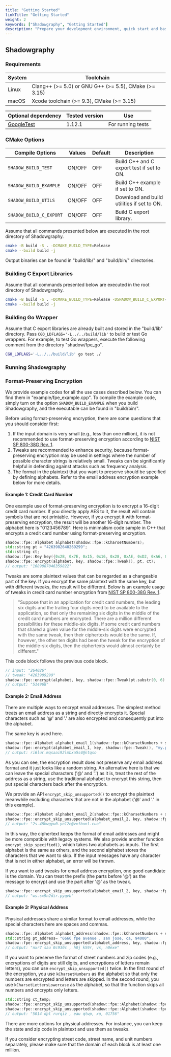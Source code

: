 ```yaml
---
title: "Getting Started"
linkTitle: "Getting Started"
weight: 2
keywords: ["Shadowgraphy", "Getting Started"]
description: "Prepare your development environment, quick start and basic tutorials of Shadowgraphy."
---
```


## Shadowgraphy

### Requirements

| System | Toolchain                                             |
|--------|-------------------------------------------------------|
| Linux  | Clang++ (>= 5.0) or GNU G++ (>= 5.5), CMake (>= 3.15) |
| macOS  | Xcode toolchain (>= 9.3), CMake (>= 3.15)             |

| Optional dependency                                | Tested version | Use               |
|----------------------------------------------------|----------------|-------------------|
| [GoogleTest](https://github.com/google/googletest) | 1.12.1         | For running tests |


### CMake Options

| Compile Options         | Values | Default | Description                                |
|-------------------------|--------|---------|--------------------------------------------|
| `SHADOW_BUILD_TEST`     | ON/OFF | OFF     | Build C++ and C export test if set to ON.  |
| `SHADOW_BUILD_EXAMPLE`  | ON/OFF | OFF     | Build C++ example if set to ON.            |
| `SHADOW_BUILD_UTILS`    | ON/OFF | OFF     | Download and build utilities if set to ON. |
| `SHADOW_BUILD_C_EXPORT` | ON/OFF | OFF      | Build C export library.                    |

Assume that all commands presented below are executed in the root directory of Shadowgraphy.

```bash
cmake -B build -S . -DCMAKE_BUILD_TYPE=Release
cmake --build build -j
```

Output binaries can be found in "build/lib/" and "build/bin/" directories.

### Building C Export Libraries

Assume that all commands presented below are executed in the root directory of Shadowgraphy.

```bash
cmake -B build -S . -DCMAKE_BUILD_TYPE=Release -DSHADOW_BUILD_C_EXPORT=ON
cmake --build build -j
```

### Building Go Wrapper

Assume that C export libraries are already built and stored in the "build/lib" directory.
Pass `CGO_LDFLAGS='-L../../build/lib'` to build or test Go wrappers.
For example, to test Go wrappers, execute the following comment from the directory "shadow/fpe_go".

```bash
CGO_LDFLAGS='-L../../build/lib' go test ./
```

### Running Shadowgraphy

### Format-Preserving Encryption

We provide example codes for all the use cases described below.
You can find them in "example/fpe_example.cpp".
To compile the example code, simply turn on the option `SHADOW_BUILD_EXAMPLE` when you build Shadowgraphy, and the executable can be found in "build/bin/".

Before using format-preserving encryption, there are some questions that you should consider first:

1. If the input domain is very small (e.g., less than one million), it is not recommended to use format-preserving encryption according to [NIST SP 800-38G Rev. 1](https://csrc.nist.gov/pubs/sp/800/38/g/r1/ipd).
2. Tweaks are recommended to enhance security, because format-preserving encryption may be used in settings where the number of possible character strings is relatively small.
Tweaks can be significantly helpful in defending against attacks such as frequency analysis.
3. The format in the plaintext that you want to preserve should be specified by defining alphabets.
Refer to the email address encryption example below for more details.

#### Example 1: Credit Card Number

One example use of format-preserving encryption is to encrypt a 16-digit credit card number.
If you directly apply AES to it, the result will contain symbols that are not printable.
However, if you encrypt it with format-preserving encryption, the result will be another 16-digit number.
The alphabet here is "0123456789".
Here is minimalism code sample in C++ that encrypts a credit card number using format-preserving encryption.

```c++
shadow::fpe::Alphabet alphabet(shadow::fpe::kCharsetNumbers);
std::string pt = "4263982640269299";
std::string ct;
shadow::fpe::Key key({0x2B, 0x7E, 0x15, 0x16, 0x28, 0xAE, 0xD2, 0xA6, 0xAB, 0xF7, 0x15, 0x88, 0x09, 0xCF, 0x4F, 0x3C});
shadow::fpe::encrypt(alphabet, key, shadow::fpe::Tweak(), pt, ct);
// output: "1689887046359822"
```

Tweaks are some plaintext values that can be regarded as a changeable part of the key.
If you encrypt the same plaintext with the same key, but with different tweaks, the result will be different.
Below is an example usage of tweaks in credit card number encryption from [NIST SP 800-38G Rev. 1](https://csrc.nist.gov/pubs/sp/800/38/g/r1/ipd).

> "Suppose that in an application for credit card numbers, the leading six digits and the trailing four digits need to be available to the application, so that only the remaining six digits in the middle of the credit card numbers are encrypted.
There are a million different possibilities for these middle-six digits.
If some credit card numbers that shared a given value for the middle-six digits were encrypted with the same tweak, then their ciphertexts would be the same.
If, however, the other ten digits had been the tweak for the encryption of the middle-six digits, then the ciphertexts would almost certainly be different."

This code block follows the previous code block.

```c++
// input: "264026"
// tweak: "4263989299"
shadow::fpe::encrypt(alphabet, key, shadow::fpe::Tweak(pt.substr(0, 6) + pt.substr(12, 4)), pt.substr(6, 6), ct);
// output: "514968"
```

#### Example 2: Email Address

There are multiple ways to encrypt email addresses.
The simplest method treats an email address as a string and directly encrypts it.
Special characters such as '@' and '.' are also encrypted and consequently put into the alphabet.

The same key is used here.

```c++
shadow::fpe::Alphabet alphabet_email_1(shadow::fpe::kCharsetNumbers + shadow::fpe::kCharsetLettersLowercase + "@.");
shadow::fpe::encrypt(alphabet_email_1, key, shadow::fpe::Tweak(), "my.personal.email@hotmail.com", ct);
// output: ri6lur.mqsaai92lmbxa5s4@ntqso
```

As you can see, the encryption result does not preserve any email address format and it just looks like a random string.
An alternative here is that we can leave the special characters ('@' and '.') as it is, treat the rest of the address as a string, use the traditional alphabet to encrypt this string, then put special characters back after the encryption.

We provide an API `encrypt_skip_unsupported()` to encrypt the plaintext meanwhile excluding characters that are not in the alphabet ('@' and '.' in this example).

```c++
shadow::fpe::Alphabet alphabet_email_2(shadow::fpe::kCharsetNumbers + shadow::fpe::kCharsetLettersLowercase);
shadow::fpe::encrypt_skip_unsupported(alphabet_email_2, key, shadow::fpe::Tweak(), "my.personal.email@hotmail.com", ct);
// output: "2s.48hwgyu0.yn12e@vvfbunl.cua"
```

In this way, the ciphertext keeps the format of email addresses and might be more compatible with legacy systems.
We also provide another function `encrypt_skip_specified()`, which takes two alphabets as inputs.
The first alphabet is the same as others, and the second alphabet stores the characters that we want to skip.
If the input messages have any character that is not in either alphabet, an error will be thrown.

If you want to add tweaks for email address encryption, one good candidate is the domain.
You can treat the prefix (the parts before '@') as the message to encrypt and use the part after '@' as the tweak.

```c++
shadow::fpe::encrypt_skip_unsupported(alphabet_email_2, key, shadow::fpe::Tweak("@hotmail.com"), "my.personal.email", ct);
// output: "ws.sx9n2dir.pyqvb"
```

#### Example 3: Physical Address

Physical addresses share a similar format to email addresses, while the special characters here are spaces and commas.

```c++
shadow::fpe::Alphabet alphabet_address(shadow::fpe::kCharsetNumbers + shadow::fpe::kCharsetLettersLowercase);
std::string pt_address= "6666 fpe avenue , san jose, ca, 94000";
shadow::fpe::encrypt_skip_unsupported(alphabet_address, key, shadow::fpe::Tweak(), pt_address, ct);
// output: "nxr7 sau 0c930c , h0j k59r, vs, n0exe"
```

If you want to preserve the format of street numbers and zip codes (e.g., encryptions of digits are still digits, and encryptions of letters remain letters), you can use `encrypt_skip_unsupported()` twice.
In the first round of the encryption, you use `kCharsetNumbers` as the alphabet so that only the numbers are encrypted and letters are skipped.
In the second round, you use `kCharsetLettersLowercase` as the alphabet, so that the function skips all numbers and encrypts only letters.

```c++
std::string ct_temp;
shadow::fpe::encrypt_skip_unsupported(shadow::fpe::Alphabet(shadow::fpe::kCharsetNumbers), key, shadow::fpe::Tweak(), pt_address, ct_temp);
shadow::fpe::encrypt_skip_unsupported(shadow::fpe::Alphabet(shadow::fpe::kCharsetLettersLowercase), key, shadow::fpe::Tweak(), ct_temp, ct);
// output: "5014 dpl rurqiz , eau qtwp, xu, 01756"
```

There are more options for physical addresses.
For instance, you can keep the state and zip code in plaintext and use them as tweaks.

If you consider encrypting street code, street name, and unit numbers separately, please make sure that the domain of each block is at least one million.